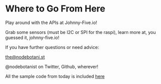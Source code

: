 # Where to Go From Here

Play around with the APIs at Johnny-Five.io!

Grab some sensors \(must be I2C or SPI for the raspi\), learn more at, you guessed it, johnny-five.io!

If you have further questions or need advice:

the@nodebotani.st

@nodebotanist on Twitter, Github, wherever!

All the sample code from today is included [here](https://github.com/nodebotanist/DinosaurJS-Workshop-2017-Code)

